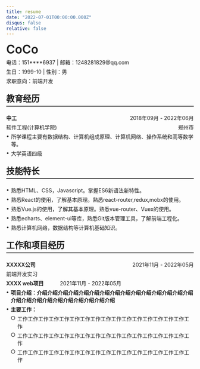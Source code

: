 ```yaml
---
title: resume
date: "2022-07-01T00:00:00.000Z"
disqus: false
relative: false
---
```

<div style="font-size: 2rem; font-weight: 600; margin-bottom: 5px">
    CoCo
</div>
<div style="margin-bottom: 5px">
    <span>电话：151****6937</span> | <span>邮箱：1248281829@qq.com</span>
</div>
<div style="margin-bottom: 5px">
    <span>生日：1999-10</span> | <span>性别：男</span>
</div>
<div style="margin-bottom: 5px">求职意向：前端开发</div>

<div style="
    font-weight: 600;
    font-size: 1.4rem;
    border-bottom: 2px solid;
    margin: 20px 0;
    padding-bottom: 5px;
    ">
    教育经历
</div>
<div style="display: flex; width: 100%; margin-bottom: 5px">
    <span style="font-weight: 600">中工</span>
    <span style="flex: 1"></span>
    <span>2018年09月 - 2022年06月</span>
</div>
<div style="display: flex; width: 100%; margin-bottom: 5px">
    <span>软件工程(计算机学院)</span>
    <span style="flex: 1"></span>
    <span>郑州市</span>
</div>
<div style="margin-bottom: 5px">
    <div style="display: flex; margin-bottom: 5px">
        <div>•</div>
        <div style="margin-left: 5px">
            所学课程主要有数据结构、计算机组成原理、计算机网络、操作系统和高等数学等。
        </div>
    </div>
    <div style="display: flex; margin-bottom: 5px">
        <div>•</div>
        <div style="margin-left: 5px">
            大学英语四级
        </div>
    </div>
</div>
<div style="
font-weight: 600;
font-size: 1.4rem;
border-bottom: 2px solid;
margin: 20px 0;
padding-bottom: 5px;
">
    技能特长
</div>
<div>
    <div style="display: flex; margin-bottom: 5px">
        <div>•</div>
        <div style="margin-left: 5px">
            熟悉HTML、CSS，Javascript。掌握ES6新语法新特性。
        </div>
    </div>
    <div style="display: flex; margin-bottom: 5px">
        <div>•</div>
        <div style="margin-left: 5px">
            熟悉React的使用，了解基本原理。熟悉react-router,redux,mobx的使用。
        </div>
    </div>
    <div style="display: flex; margin-bottom: 5px">
        <div>•</div>
        <div style="margin-left: 5px">
            熟悉Vue.js的使用，了解其基本原理。熟悉vue-router、Vuex的使用。
        </div>
    </div>
    <div style="display: flex; margin-bottom: 5px">
        <div>•</div>
        <div style="margin-left: 5px">
            熟悉echarts、element-ui等库，熟悉Git版本管理工具，了解前端工程化。
        </div>
    </div>
    <div style="display: flex; margin-bottom: 5px">
        <div>•</div>
        <div style="margin-left: 5px">
            熟悉计算机网络，数据结构等计算机基础知识。
        </div>
    </div>
</div>
<div style="
    font-weight: 600;
    font-size: 1.4rem;
    border-bottom: 2px solid;
    margin: 20px 0;
    padding-bottom: 5px;
    ">
    工作和项目经历
</div>
<div style="display: flex; width: 100%; margin-bottom: 5px">
    <span style="font-weight: 600">XXXXX公司</span>
    <span style="flex: 1"></span>
    <span>2021年11月 - 2022年05月</span>
</div>
<div style="margin-bottom: 5px">前端开发实习</div>
<div style="margin-bottom: 5px">
    <span style="font-weight: 600; margin-right: 40px">XXXX web项目</span>
    <span>2021年11月 - 2022年05月</span>
</div>
<div>
    <div style="display: flex; font-weight: 600;margin-bottom: 5px">
        <div>•</div>
        <div style="margin-left: 5px">
            项目介绍：介绍介绍介绍介绍介绍介绍介绍介绍介绍介绍介绍介绍介绍介绍介绍介绍介绍介绍介绍介绍介绍介绍介绍介绍介绍
        </div>
    </div>
    <div style="display: flex; font-weight: 600;margin-bottom: 5px">
        <div>•</div>
        <div style="margin-left: 5px; font-weight: 600">
            <div style="margin-bottom: 5px">主要工作：</div>
            <div style="display: flex;font-weight:400;margin-bottom: 5px">
                <div>○</div>
                <div style="margin-left: 5px">工作工作工作工作工作工作工作工作工作工作工作工作工作工作工作工作工作</div>
            </div>
            <div style="display: flex;font-weight:400;margin-bottom: 5px">
                <div>○</div>
                <div style="margin-left: 5px">工作工作工作工作工作工作工作工作工作工作工作工作工作工作工作工作工作</div>
            </div>
            <div style="display: flex;font-weight:400;margin-bottom: 5px">
                <div>○</div>
                <div style="margin-left: 5px">工作工作工作工作工作工作工作工作工作工作工作工作工作工作工作工作工作</div>
            </div>
        </div>
    </div>
</div>
</div>
